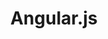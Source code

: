 ---
title: Angular.js
description: Angular.js Study About
image: icons8-angularjs-100.png

style:
    background: "#f34336"
    color: "#fff"
---